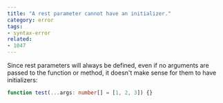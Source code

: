 ```yaml
---
title: "A rest parameter cannot have an initializer."
category: error
tags:
- syntax-error
related:
- 1047
---
```


Since rest parameters will always be defined, even if no arguments are passed to
the function or method, it doesn't make sense for them to have initializers:

```ts
function test(...args: number[] = [1, 2, 3]) {}
```
